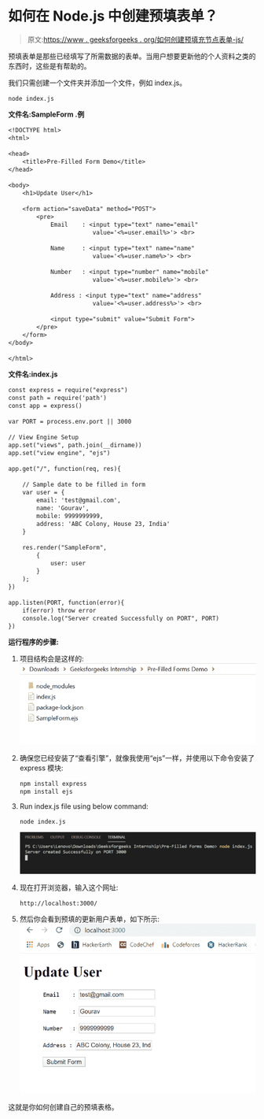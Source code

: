 # 如何在 Node.js 中创建预填表单？

> 原文:[https://www . geeksforgeeks . org/如何创建预填充节点表单-js/](https://www.geeksforgeeks.org/how-to-create-a-pre-filled-forms-in-node-js/)

预填表单是那些已经填写了所需数据的表单。当用户想要更新他的个人资料之类的东西时，这些是有帮助的。

我们只需创建一个文件夹并添加一个文件，例如 index.js。

```
node index.js
```

**文件名:SampleForm .例**

```
<!DOCTYPE html>
<html>

<head>
    <title>Pre-Filled Form Demo</title>
</head>

<body>
    <h1>Update User</h1>

    <form action="saveData" method="POST">
        <pre>
            Email    : <input type="text" name="email"
                        value='<%=user.email%>'> <br>

            Name     : <input type="text" name="name"
                        value='<%=user.name%>'> <br>

            Number   : <input type="number" name="mobile"
                        value='<%=user.mobile%>'> <br>

            Address : <input type="text" name="address"
                        value='<%=user.address%>'> <br>

            <input type="submit" value="Submit Form"> 
        </pre>
    </form>
</body>

</html>
```

**文件名:index.js**

```
const express = require("express")
const path = require('path')
const app = express()

var PORT = process.env.port || 3000

// View Engine Setup
app.set("views", path.join(__dirname))
app.set("view engine", "ejs")

app.get("/", function(req, res){

    // Sample date to be filled in form
    var user = {
        email: 'test@gmail.com',
        name: 'Gourav',
        mobile: 9999999999,
        address: 'ABC Colony, House 23, India'
    }

    res.render("SampleForm",
        {
            user: user
        }
    );
})

app.listen(PORT, function(error){
    if(error) throw error
    console.log("Server created Successfully on PORT", PORT)
})
```

**运行程序的步骤:**

1.  项目结构会是这样的:
    ![project structure](img/a0a1a13b0c5eb8c92e89236ccc30e10a.png)
2.  确保您已经安装了“查看引擎”，就像我使用“ejs”一样，并使用以下命令安装了 express 模块:

    ```
    npm install express
    npm install ejs

    ```

3.  Run index.js file using below command:

    ```
    node index.js
    ```

    ![console output](img/b4b7fe224e057674d1e570a2cdaf885b.png)

4.  现在打开浏览器，输入这个网址:

    ```
    http://localhost:3000/
    ```

5.  然后你会看到预填的更新用户表单，如下所示:
    ![output](img/99384696cf72d60d2e91b7ba784d1a29.png)

这就是你如何创建自己的预填表格。